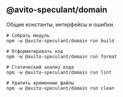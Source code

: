 @avito-speculant/domain
-----------------------

Общие константы, интерфейсы и ошибки.

```
# Собрать модуль
npm -w @avito-speculant/domain run build

# Отформатировать код
npm -w @avito-speculant/domain run format

# Статический анализ кода
npm -w @avito-speculant/domain run lint

# Удалить временные файлы
npm -w @avito-speculant/domain run clean
```


